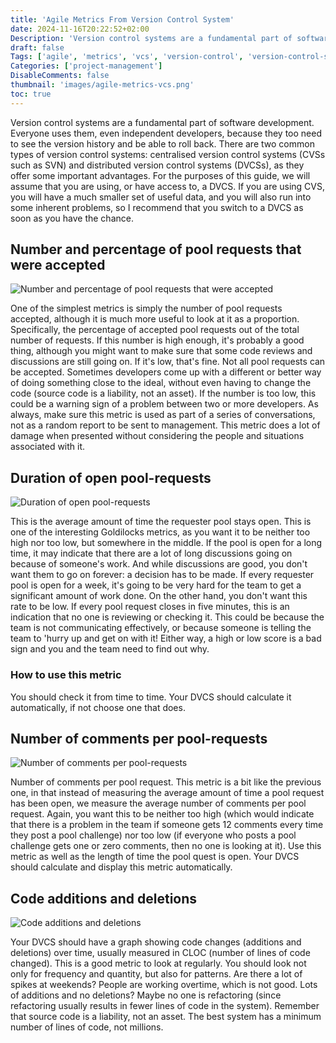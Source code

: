 ```yaml
---
title: 'Agile Metrics From Version Control System'
date: 2024-11-16T20:22:52+02:00
Description: 'Version control systems are a fundamental part of software development. Everyone uses them, even independent developers, because they too need to see the version history and be able to roll back. There are two common types of version control systems: centralised version control systems (CVSs such as SVN) and distributed version control systems (DVCSs), as they offer some important advantages. For the purposes of this guide, we will assume that you are using, or have access to, a DVCS. If you are using CVS, you will have a much smaller set of useful data, and you will also run into some inherent problems, so I recommend that you switch to a DVCS as soon as you have the chance.'
draft: false
Tags: ['agile', 'metrics', 'vcs', 'version-control', 'version-control-system']
Categories: ['project-management']
DisableComments: false
thumbnail: 'images/agile-metrics-vcs.png'
toc: true
---
```


Version control systems are a fundamental part of software development. Everyone uses them, even independent developers, because they too need to see the version history and be able to roll back. There are two common types of version control systems: centralised version control systems (CVSs such as SVN) and distributed version control systems (DVCSs), as they offer some important advantages. For the purposes of this guide, we will assume that you are using, or have access to, a DVCS. If you are using CVS, you will have a much smaller set of useful data, and you will also run into some inherent problems, so I recommend that you switch to a DVCS as soon as you have the chance.

## Number and percentage of pool requests that were accepted

![Number and percentage of pool requests that were accepted](/images/2024/11/number-pull-requests.png)

One of the simplest metrics is simply the number of pool requests accepted, although it is much more useful to look at it as a proportion. Specifically, the percentage of accepted pool requests out of the total number of requests. If this number is high enough, it's probably a good thing, although you might want to make sure that some code reviews and discussions are still going on. If it's low, that's fine. Not all pool requests can be accepted. Sometimes developers come up with a different or better way of doing something close to the ideal, without even having to change the code (source code is a liability, not an asset). If the number is too low, this could be a warning sign of a problem between two or more developers. As always, make sure this metric is used as part of a series of conversations, not as a random report to be sent to management. This metric does a lot of damage when presented without considering the people and situations associated with it.

## Duration of open pool-requests

![Duration of open pool-requests](/images/2024/11/duration-pull-requests.png)

This is the average amount of time the requester pool stays open. This is one of the interesting Goldilocks metrics, as you want it to be neither too high nor too low, but somewhere in the middle. If the pool is open for a long time, it may indicate that there are a lot of long discussions going on because of someone's work. And while discussions are good, you don't want them to go on forever: a decision has to be made. If every requester pool is open for a week, it's going to be very hard for the team to get a significant amount of work done. On the other hand, you don't want this rate to be low. If every pool request closes in five minutes, this is an indication that no one is reviewing or checking it. This could be because the team is not communicating effectively, or because someone is telling the team to 'hurry up and get on with it! Either way, a high or low score is a bad sign and you and the team need to find out why.

### How to use this metric

You should check it from time to time. Your DVCS should calculate it automatically, if not choose one that does.

## Number of comments per pool-requests

![Number of comments per pool-requests](/images/2024/11/comments-number.png)

Number of comments per pool request. This metric is a bit like the previous one, in that instead of measuring the average amount of time a pool request has been open, we measure the average number of comments per pool request. Again, you want this to be neither too high (which would indicate that there is a problem in the team if someone gets 12 comments every time they post a pool challenge) nor too low (if everyone who posts a pool challenge gets one or zero comments, then no one is looking at it). Use this metric as well as the length of time the pool quest is open. Your DVCS should calculate and display this metric automatically.

## Code additions and deletions

![Code additions and deletions](/images/2024/11/code-add-delete.png)

Your DVCS should have a graph showing code changes (additions and deletions) over time, usually measured in CLOC (number of lines of code changed). This is a good metric to look at regularly. You should look not only for frequency and quantity, but also for patterns. Are there a lot of spikes at weekends? People are working overtime, which is not good. Lots of additions and no deletions? Maybe no one is refactoring (since refactoring usually results in fewer lines of code in the system). Remember that source code is a liability, not an asset. The best system has a minimum number of lines of code, not millions.
